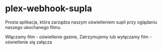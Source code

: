 # plex-webhook-supla

Prosta aplikacja, która zarządza naszym oświetleniem supli przy oglądaniu naszego ukochanego filmu.

Włączamy film - oświetlenie gaśnie,
Zatrzymujemy lub wyłączamy film - oświetlenie się załącza
